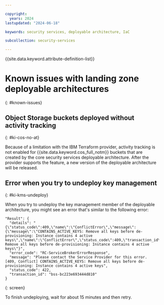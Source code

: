 ```yaml
---

copyright:
  years: 2024
lastupdated: "2024-06-18"

keywords: security services, deployable architecture, IaC

subcollection: security-services

---
```


{{site.data.keyword.attribute-definition-list}}

# Known issues with landing zone deployable architectures
{: #known-issues}

## Object Storage buckets deployed without activity tracking
{: #ki-cos-no-at}

Because of a limitation with the IBM Terraform provider, activity tracking is not enabled for {{site.data.keyword.cos_full_notm}} buckets that are created by the core security services deployable architecture. After the provider supports the feature, a new version of the deployable architecture will be released.

## Error when you try to undeploy key management
{: #ki-kms-undeploy}

When you try to undeploy the key management member of the deployable architecture, you might see an error that's similar to the following error:

```hcl
"Result": {
  "details": "{\"status_code\":409,\"name\":\"ConflictError\",\"message\":{\"message\":\"CONTAINS_ACTIVE_KEYS: Remove all keys before de-provisioning: Instance contains 4 active keys\",\"name\":\"ConflictError\",\"status_code\":409,\"transaction_id\":\"\"},\"description\":\"CONTAINS_ACTIVE_KEYS: Remove all keys before de-provisioning: Instance contains 4 active keys\"}",
  "error_code": "RC-ServiceBrokerErrorResponse",
  "message": "Please contact the Service Provider for this error. [409, Conflict] CONTAINS_ACTIVE_KEYS: Remove all keys before de-provisioning: Instance contains 4 active keys",
  "status_code": 422,
  "transaction_id": "bss-bc223e693444d810"
}
```
{: screen}

To finish undeploying, wait for about 15 minutes and then retry.
